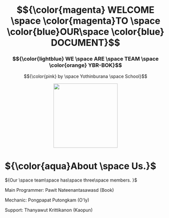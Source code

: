 # $${\color{magenta} WELCOME \space \color{magenta}TO \space \color{blue}OUR\space \color{blue} DOCUMENT}$$
### $${\color{lightblue} WE \space ARE \space TEAM \space \color{orange} YBR-BOK}$$
$${\color{pink} by \space Yothinburana \space School}$$

<p align="center">
  <img src="https://ybrobot.club/image/YB%20Robot%20logo.png" width="200"/>

# ${\color{aqua}About \space Us.}$

${Our \space team\space has\space three\space members. }$

Main Programmer: Pawit Nateenantasawasd (Book)

Mechanic: Pongpapat Putongkam (O'ly)

Support: Thanyawut Krittikanon (Kaopun)
